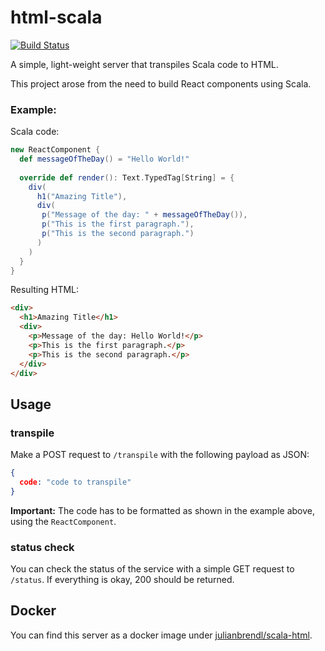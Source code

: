 # html-scala

[![Build Status](https://travis-ci.org/jundl77/html-scala.svg?branch=master)](https://travis-ci.org/jundl77/html-scala)

A simple, light-weight server that transpiles Scala code to HTML.

This project arose from the need to build React components using Scala.

### Example:

Scala code:

```scala
new ReactComponent {
  def messageOfTheDay() = "Hello World!"
  
  override def render(): Text.TypedTag[String] = {
    div(
      h1("Amazing Title"),
      div(
       p("Message of the day: " + messageOfTheDay()),
       p("This is the first paragraph."),
       p("This is the second paragraph.")
      )
    )
  }
}
```

Resulting HTML:

```html
<div>
  <h1>Amazing Title</h1>
  <div>
    <p>Message of the day: Hello World!</p>
    <p>This is the first paragraph.</p>
    <p>This is the second paragraph.</p>
  </div>
</div>
```

## Usage

### transpile
Make a POST request to ```/transpile``` with the following payload as JSON:

```json
{
  code: "code to transpile"
}
```

**Important:** The code has to be formatted as shown in the example above, using the ```ReactComponent```.

### status check
You can check the status of the service with a simple GET request to ```/status```. If everything is okay, 200 should be returned.

## Docker 

You can find this server as a docker image under [julianbrendl/scala-html](https://hub.docker.com/r/julianbrendl/html-scala/).
